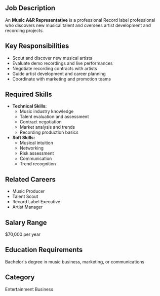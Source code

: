 ## Job Description
An **Music A&R Representative** is a professional Record label professional who discovers new musical talent and oversees artist development and recording projects.

## Key Responsibilities
- Scout and discover new musical artists
- Evaluate demo recordings and live performances
- Negotiate recording contracts with artists
- Guide artist development and career planning
- Coordinate with marketing and promotion teams

## Required Skills
- **Technical Skills:**
  - Music industry knowledge
  - Talent evaluation and assessment
  - Contract negotiation
  - Market analysis and trends
  - Recording production basics
- **Soft Skills:**
  - Musical intuition
  - Networking
  - Risk assessment
  - Communication
  - Trend recognition

## Related Careers
- Music Producer
- Talent Scout
- Record Label Executive
- Artist Manager

## Salary Range
$70,000 per year

## Education Requirements
Bachelor's degree in music business, marketing, or communications

## Category
Entertainment Business
